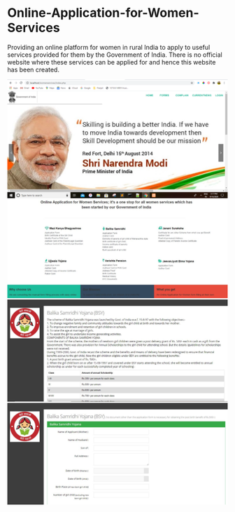 # Online-Application-for-Women-Services
Providing an online platform for women in rural India to apply to useful services provided for them by the Government of India. There is no official website where these services can be applied for and hence this website has been created.

![homepage_1](1.png)
![homepage_2](homepage_2.JPG)
![scheme_intro](13.JPG)
![form](10.JPG)
